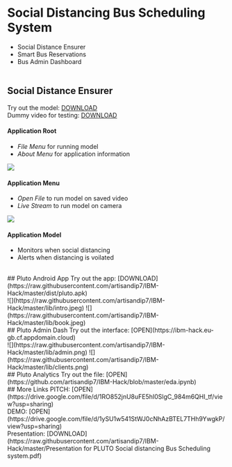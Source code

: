 # Social Distancing Bus Scheduling System
- Social Distance Ensurer
- Smart Bus Reservations
- Bus Admin Dashboard
<br><br>


## Social Distance Ensurer
Try out the model: [DOWNLOAD](https://raw.githubusercontent.com/artisandip7/IBM-Hack/master/dist/SDE.exe)<br>
Dummy video for testing: [DOWNLOAD](https://raw.githubusercontent.com/artisandip7/IBM-Hack/master/lib/demo.mp4)

#### Application Root
- *File Menu* for running model
- *About Menu* for application information

![](https://raw.githubusercontent.com/artisandip7/IBM-Hack/master/lib/main.jpeg)


#### Application Menu
- *Open File* to run model on saved video
- *Live Stream* to run model on camera

![](https://raw.githubusercontent.com/artisandip7/IBM-Hack/master/lib/menu.jpg)


#### Application Model
- Monitors when social distancing
- Alerts when distancing is voilated

<br>
## Pluto Android App
Try out the app: [DOWNLOAD](https://raw.githubusercontent.com/artisandip7/IBM-Hack/master/dist/pluto.apk)<br>
![](https://raw.githubusercontent.com/artisandip7/IBM-Hack/master/lib/intro.jpeg)
![](https://raw.githubusercontent.com/artisandip7/IBM-Hack/master/lib/book.jpeg)

<br>
## Pluto Admin Dash
Try out the interface: [OPEN](https://ibm-hack.eu-gb.cf.appdomain.cloud)<br>
![](https://raw.githubusercontent.com/artisandip7/IBM-Hack/master/lib/admin.png)
![](https://raw.githubusercontent.com/artisandip7/IBM-Hack/master/lib/clients.png)

<br>
## Pluto Analytics
Try out the file: [OPEN](https://github.com/artisandip7/IBM-Hack/blob/master/eda.ipynb)

<br>
## More Links
PITCH: [OPEN](https://drive.google.com/file/d/1RO852jnU8uFE5hI0SlgC_984m6QHI_tf/view?usp=sharing)<br>
DEMO: [OPEN](https://drive.google.com/file/d/1ySU1w541StWJ0cNhAzBTEL7THh9YwgkP/view?usp=sharing)<br>
Presentation: [DOWNLOAD](https://raw.githubusercontent.com/artisandip7/IBM-Hack/master/Presentation&#32;for&#32;PLUTO&#32;Social&#32;distancing&#32;Bus&#32;Scheduling&#32;system.pdf)
